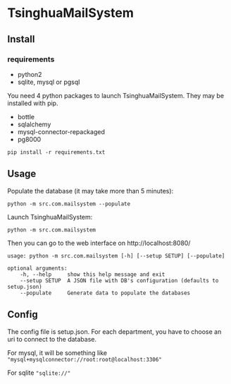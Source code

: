 TsinghuaMailSystem
==================

## Install

### requirements

- python2
- sqlite, mysql or pgsql

You need 4 python packages to launch TsinghuaMailSystem. They may be installed
with pip.

- bottle
- sqlalchemy
- mysql-connector-repackaged
- pg8000

```pip install -r requirements.txt```

## Usage

Populate the database (it may take more than 5 minutes):

```python -m src.com.mailsystem --populate```

Launch TsinghuaMailSystem:

```python -m src.com.mailsystem```

Then you can go to the web interface on http://localhost:8080/

```
usage: python -m src.com.mailsystem [-h] [--setup SETUP] [--populate]

optional arguments:
    -h, --help     show this help message and exit
    --setup SETUP  A JSON file with DB's configuration (defaults to setup.json)
    --populate     Generate data to populate the databases
```

## Config

The config file is setup.json. For each department, you have to choose an uri to
connect to the database.

For mysql, it will be something like
```"mysql+mysqlconnector://root:root@localhost:3306"```

For sqlite ```"sqlite://"```

